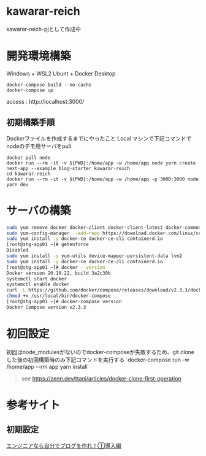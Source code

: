# kawarar-reich
kawarar-reich-pjとして作成中

# 開発環境構築
Windows + WSL2 Ubunt + Docker Desktop

```
docker-compose build --no-cache
docker-compose up
```

access : http://localhost:3000/

## 初期構築手順
Dockerファイルを作成するまでにやったこと
Local マシンで下記コマンドでnodeのデモ用サーバをpull
```
docker pull node
docker run --rm -it -v ${PWD}:/home/app -w /home/app node yarn create next-app --example blog-starter kawarar-reich
cd kawarar-reich
docker run --rm -it -v ${PWD}:/home/app -w /home/app -p 3000:3000 node yarn dev
```

# サーバの構築

```bash
sudo yum remove docker docker-client docker-client-latest docker-common docker-latest docker-latest-logrotate docker-logrotate docker-engine docker-engine-selinux
sudo yum-config-manager --add-repo https://download.docker.com/linux/centos/docker-ce.repo
sudo yum install -y docker-ce docker-ce-cli containerd.io
[root@stg-app01 ~]# getenforce
Disabled
sudo yum install -y yum-utils device-mapper-persistent-data lvm2
sudo yum install -y docker-ce docker-ce-cli containerd.io
[root@stg-app01 ~]# docker --version
Docker version 20.10.22, build 3a2c30b
systemctl start docker
systemctl enable docker
curl -L https://github.com/docker/compose/releases/download/v2.3.3/docker-compose-`uname -s`-`uname -m` > /usr/local/bin/docker-compose
chmod +x /usr/local/bin/docker-compose
[root@stg-app01 ~]# docker-compose version
Docker Compose version v2.3.3
```

# 初回設定
初回はnode_modulesがないのでdocker-composeが失敗するため、git cloneした後の初回構築時のみ下記コマンドを実行する
`docker-compose run -w /home/app --rm app yarn install

> see https://zenn.dev/ttani/articles/docker-clone-first-operation

# 参考サイト
## 初期設定
[エンジニアなら自分でブログを作れ！①導入編](https://zenn.dev/miketako3/articles/9b2b1a9ec13901)

